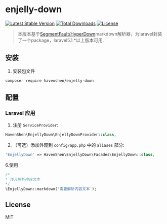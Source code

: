 # enjelly-down

[![Latest Stable Version](https://img.shields.io/packagist/v/HavenShen/enjelly-down.svg?style=flat-square)](https://packagist.org/packages/HavenShen/enjelly-down)
[![Total Downloads](https://img.shields.io/packagist/dt/HavenShen/enjelly-down.svg?style=flat-square)](https://packagist.org/packages/HavenShen/enjelly-down)
[![License](https://img.shields.io/packagist/l/HavenShen/enjelly-down.svg?style=flat-square)](https://packagist.org/packages/HavenShen/enjelly-down)

> 本版本基于[SegmentFault/HyperDown](https://github.com/SegmentFault/HyperDown)markdown解析器，为laravel封装了一个package，laravel5.1.*以上版本可用.

## 安装

1. 安装包文件

  ```shell
  composer require havenshen/enjelly-down
  ```

## 配置

### Laravel 应用

1. 注册 `ServiceProvider`:

  ```php
  HavenShen\EnjellyDown\EnjellyDownProvider::class,
  ```

2. （可选）添加外观到 `config/app.php` 中的 `aliases` 部分:

  ```php
  'EnjellyDown' => HavenShen\EnjellyDown\Facades\EnjellyDown::class,
  ```
  
6.使用

  ```php
  /*
  * 传入解析内容文本
  */
  \EnjellyDown::markdown('需要解析内容文本');
  ```
  
## License

MIT
